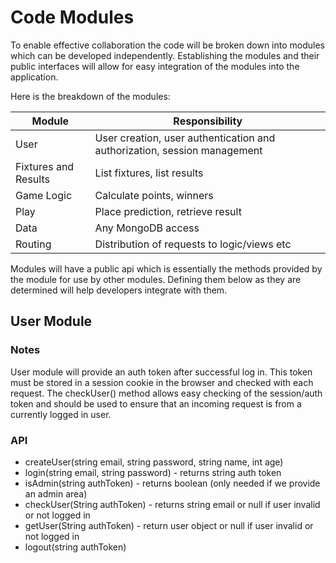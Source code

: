 # Code Modules

To enable effective collaboration the code will be broken down into modules which can be developed independently. Establishing the modules and their public interfaces will allow for easy integration of the modules into the application.

Here is the breakdown of the modules:

| Module               | Responsibility                                                           |
| -------------------- | ------------------------------------------------------------------------ |
| User                 | User creation, user authentication and authorization, session management |
| Fixtures and Results | List fixtures, list results                                              |
| Game Logic           | Calculate points, winners                                                |
| Play                 | Place prediction, retrieve result                                        |
| Data                 | Any MongoDB access                                                       |
| Routing              | Distribution of requests to logic/views etc                              |

Modules will have a public api which is essentially the methods provided by the module for use by other modules. Defining them below as they are determined will help developers integrate with them.

## User Module

### Notes

User module will provide an auth token after successful log in. This token must be stored in a session cookie in the browser and checked with each request. The checkUser() method allows easy checking of the session/auth token and should be used to ensure that an incoming request is from a currently logged in user.

### API

-   createUser(string email, string password, string name, int age)
-   login(string email, string password) - returns string auth token
-   isAdmin(string authToken) - returns boolean (only needed if we provide an admin area)
-   checkUser(String authToken) - returns string email or null if user invalid or not logged in
-   getUser(String authToken) - return user object or null if user invalid or not logged in
-   logout(string authToken)

